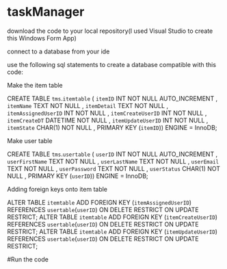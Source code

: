 # taskManager

download the code to your local repository(I used Visual Studio to create this Windows Form App)

connect to a database from your ide

use the following sql statements to create a database compatible with this code:

Make the item table

CREATE TABLE `tms`.`itemtable` ( `itemID` INT NOT NULL AUTO_INCREMENT , `itemName` TEXT NOT NULL , `itemDetail` TEXT NOT NULL , `itemAssignedUserID` INT NOT NULL , `itemCreateUserID` INT NOT NULL , `itemCreateDT` DATETIME NOT NULL , `itemUpdateUserID` INT NOT NULL , `itemState` CHAR(1) NOT NULL , PRIMARY KEY (`itemID`)) ENGINE = InnoDB;

Make user table

CREATE TABLE `tms`.`usertable` ( `userID` INT NOT NULL AUTO_INCREMENT , `userFirstName` TEXT NOT NULL , `userLastName` TEXT NOT NULL , `userEmail` TEXT NOT NULL , `userPassword` TEXT NOT NULL , `userStatus` CHAR(1) NOT NULL , PRIMARY KEY (`userID`)) ENGINE = InnoDB;

Adding foreign keys onto item table

ALTER TABLE `itemtable` ADD FOREIGN KEY (`itemAssignedUserID`) REFERENCES `usertable`(`userID`) ON DELETE RESTRICT ON UPDATE RESTRICT; ALTER TABLE `itemtable` ADD FOREIGN KEY (`itemCreateUserID`) REFERENCES `usertable`(`userID`) ON DELETE RESTRICT ON UPDATE RESTRICT; ALTER TABLE `itemtable` ADD FOREIGN KEY (`itemUpdateUserID`) REFERENCES `usertable`(`userID`) ON DELETE RESTRICT ON UPDATE RESTRICT;


#Run the code
